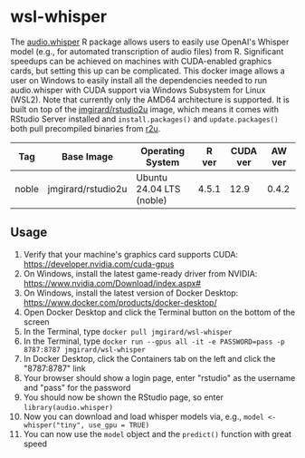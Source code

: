 # wsl-whisper

The [audio.whisper](https://github.com/bnosac/audio.whisper) R package allows users to easily use OpenAI's Whisper model (e.g., for automated transcription of audio files) from R. Significant speedups can be achieved on machines with CUDA-enabled graphics cards, but setting this up can be complicated. 
This docker image allows a user on Windows to easily install all the dependencies needed to run audio.whisper with CUDA support via Windows Subsystem for Linux (WSL2). Note that currently only the AMD64 architecture is supported.
It is built on top of the [jmgirard/rstudio2u](https://github.com/jmgirard/rstudio2u) image, which means it comes with RStudio Server installed and `install.packages()` and `update.packages()` both pull precompiled binaries from [r2u](https://github.com/rocker-org/r2u).

| Tag    | Base Image         | Operating System         | R ver | CUDA ver | AW ver |
|--------|--------------------|--------------------------|-------|----------|--------|
| noble  | jmgirard/rstudio2u | Ubuntu 24.04 LTS (noble) | 4.5.1 | 12.9     | 0.4.2  |

## Usage
1. Verify that your machine's graphics card supports CUDA: <https://developer.nvidia.com/cuda-gpus>
2. On Windows, install the latest game-ready driver from NVIDIA: <https://www.nvidia.com/Download/index.aspx#>
3. On Windows, install the latest version of Docker Desktop: <https://www.docker.com/products/docker-desktop/>
4. Open Docker Desktop and click the Terminal button on the bottom of the screen
5. In the Terminal, type `docker pull jmgirard/wsl-whisper` 
6. In the Terminal, type `docker run --gpus all -it -e PASSWORD=pass -p 8787:8787 jmgirard/wsl-whisper`
7. In Docker Desktop, click the Containers tab on the left and click the "8787:8787" link
8. Your browser should show a login page, enter "rstudio" as the username and "pass" for the password
9. You should now be shown the RStudio page, so enter `library(audio.whisper)` 
10. Now you can download and load whisper models via, e.g., `model <- whisper("tiny", use_gpu = TRUE)`
11. You can now use the `model` object and the `predict()` function with great speed
